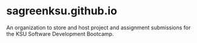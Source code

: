 # sagreenksu.github.io

An organization to store and host project and assignment submissions for the KSU Software Development Bootcamp.
